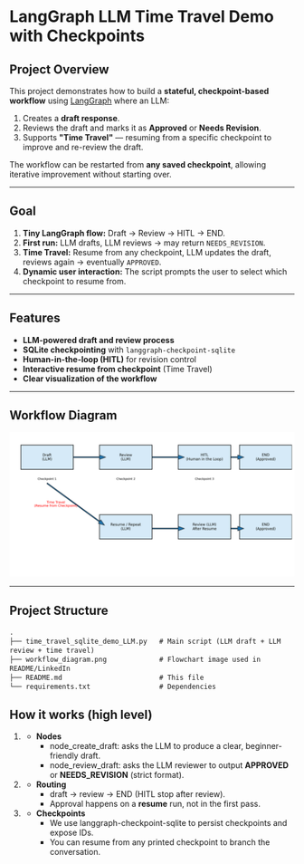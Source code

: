 # LangGraph LLM Time Travel Demo with Checkpoints

## Project Overview
This project demonstrates how to build a **stateful, checkpoint-based workflow** using [LangGraph](https://github.com/langchain-ai/langgraph) where an LLM:
1. Creates a **draft response**.
2. Reviews the draft and marks it as **Approved** or **Needs Revision**.
3. Supports **"Time Travel"** — resuming from a specific checkpoint to improve and re-review the draft.

The workflow can be restarted from **any saved checkpoint**, allowing iterative improvement without starting over.

---

## Goal
1. **Tiny LangGraph flow:** Draft → Review → HITL → END.  
2. **First run:** LLM drafts, LLM reviews → may return `NEEDS_REVISION`.  
3. **Time Travel:** Resume from any checkpoint, LLM updates the draft, reviews again → eventually `APPROVED`.  
4. **Dynamic user interaction:** The script prompts the user to select which checkpoint to resume from.

---

## Features
- **LLM-powered draft and review process**
- **SQLite checkpointing** with `langgraph-checkpoint-sqlite`
- **Human-in-the-loop (HITL)** for revision control
- **Interactive resume from checkpoint** (Time Travel)
- **Clear visualization of the workflow**

---

## Workflow Diagram

![Workflow Diagram](./langgraph.png)

---

## Project Structure
```
.
├── time_travel_sqlite_demo_LLM.py   # Main script (LLM draft + LLM review + time travel)
├── workflow_diagram.png             # Flowchart image used in README/LinkedIn
├── README.md                        # This file
└── requirements.txt                 # Dependencies
```

## How it works (high level)
1. - **Nodes**
        - node_create_draft: asks the LLM to produce a clear, beginner-friendly draft.
        - node_review_draft: asks the LLM reviewer to output **APPROVED** or **NEEDS_REVISION** (strict format).
2. - **Routing**
        - draft → review → END (HITL stop after review).
        - Approval happens on a **resume** run, not in the first pass.
3. - **Checkpoints**
        - We use langgraph-checkpoint-sqlite to persist checkpoints and expose IDs.
        - You can resume from any printed checkpoint to branch the conversation.